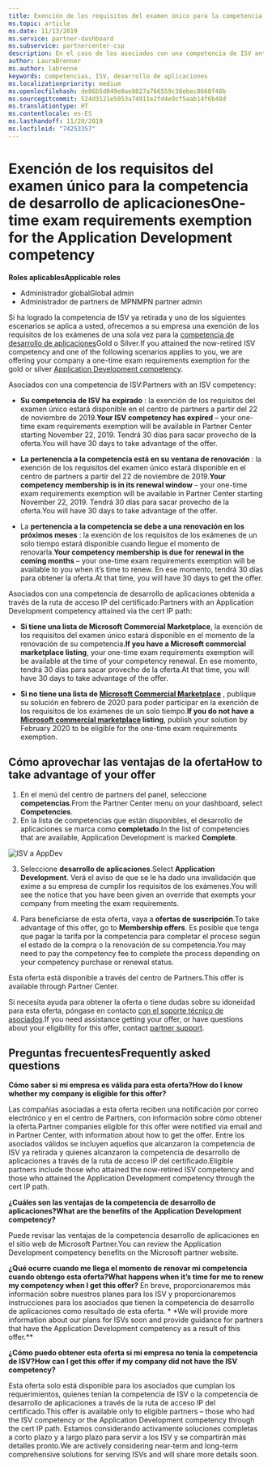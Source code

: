 ```yaml
---
title: Exención de los requisitos del examen único para la competencia de desarrollo de aplicaciones | Centro de Partners
ms.topic: article
ms.date: 11/13/2019
ms.service: partner-dashboard
ms.subservice: partnercenter-csp
description: En el caso de los asociados con una competencia de ISV anterior, obtenga información sobre cómo obtener una exención de requisitos de examen único para la competencia de desarrollo de aplicaciones.
author: LauraBrenner
ms.author: labrenne
keywords: competencias, ISV, desarrollo de aplicaciones
ms.localizationpriority: medium
ms.openlocfilehash: de86b5d849e0ae8027a766559c38ebec8668f48b
ms.sourcegitcommit: 524d3121e5053a74911e2fd4e9cf5aab14f6b48d
ms.translationtype: HT
ms.contentlocale: es-ES
ms.lasthandoff: 11/20/2019
ms.locfileid: "74253357"
---
```

# <a name="one-time-exam-requirements-exemption-for-the-application-development-competency"></a><span data-ttu-id="72893-104">Exención de los requisitos del examen único para la competencia de desarrollo de aplicaciones</span><span class="sxs-lookup"><span data-stu-id="72893-104">One-time exam requirements exemption for the Application Development competency</span></span>

<span data-ttu-id="72893-105">**Roles aplicables**</span><span class="sxs-lookup"><span data-stu-id="72893-105">**Applicable roles**</span></span>

- <span data-ttu-id="72893-106">Administrador global</span><span class="sxs-lookup"><span data-stu-id="72893-106">Global admin</span></span>
- <span data-ttu-id="72893-107">Administrador de partners de MPN</span><span class="sxs-lookup"><span data-stu-id="72893-107">MPN partner admin</span></span>

<span data-ttu-id="72893-108">Si ha logrado la competencia de ISV ya retirada y uno de los siguientes escenarios se aplica a usted, ofrecemos a su empresa una exención de los requisitos de los exámenes de una sola vez para la [competencia de desarrollo de aplicaciones](https://partner.microsoft.com/membership/application-development-competency)Gold o Silver.</span><span class="sxs-lookup"><span data-stu-id="72893-108">If you attained the now-retired ISV competency and one of the following scenarios applies to you, we are offering your company a one-time exam requirements exemption for the gold or silver [Application Development competency](https://partner.microsoft.com/membership/application-development-competency).</span></span> 

<span data-ttu-id="72893-109">Asociados con una competencia de ISV:</span><span class="sxs-lookup"><span data-stu-id="72893-109">Partners with an ISV competency:</span></span>

- <span data-ttu-id="72893-110">**Su competencia de ISV ha expirado** : la exención de los requisitos del examen único estará disponible en el centro de partners a partir del 22 de noviembre de 2019.</span><span class="sxs-lookup"><span data-stu-id="72893-110">**Your ISV competency has expired** – your one-time exam requirements exemption will be available in Partner Center starting November 22, 2019.</span></span> <span data-ttu-id="72893-111">Tendrá 30 días para sacar provecho de la oferta.</span><span class="sxs-lookup"><span data-stu-id="72893-111">You will have 30 days to take advantage of the offer.</span></span> 

- <span data-ttu-id="72893-112">**La pertenencia a la competencia está en su ventana de renovación** : la exención de los requisitos del examen único estará disponible en el centro de partners a partir del 22 de noviembre de 2019.</span><span class="sxs-lookup"><span data-stu-id="72893-112">**Your competency membership is in its renewal window** – your one-time exam requirements exemption will be available in Partner Center starting November 22, 2019.</span></span> <span data-ttu-id="72893-113">Tendrá 30 días para sacar provecho de la oferta.</span><span class="sxs-lookup"><span data-stu-id="72893-113">You will have 30 days to take advantage of the offer.</span></span> 

- <span data-ttu-id="72893-114">La **pertenencia a la competencia se debe a una renovación en los próximos meses** : la exención de los requisitos de los exámenes de un solo tiempo estará disponible cuando llegue el momento de renovarla.</span><span class="sxs-lookup"><span data-stu-id="72893-114">**Your competency membership is due for renewal in the coming months** – your one-time exam requirements exemption will be available to you when it’s time to renew.</span></span> <span data-ttu-id="72893-115">En ese momento, tendrá 30 días para obtener la oferta.</span><span class="sxs-lookup"><span data-stu-id="72893-115">At that time, you will have 30 days to get the offer.</span></span>

<span data-ttu-id="72893-116">Asociados con una competencia de desarrollo de aplicaciones obtenida a través de la ruta de acceso IP del certificado:</span><span class="sxs-lookup"><span data-stu-id="72893-116">Partners with an Application Development competency attained via the cert IP path:</span></span>

- <span data-ttu-id="72893-117">**Si tiene una lista de Microsoft Commercial Marketplace**, la exención de los requisitos del examen único estará disponible en el momento de la renovación de su competencia.</span><span class="sxs-lookup"><span data-stu-id="72893-117">**If you have a Microsoft commercial marketplace listing**, your one-time exam requirements exemption will be available at the time of your competency renewal.</span></span> <span data-ttu-id="72893-118">En ese momento, tendrá 30 días para sacar provecho de la oferta.</span><span class="sxs-lookup"><span data-stu-id="72893-118">At that time, you will have 30 days to take advantage of the offer.</span></span>

- <span data-ttu-id="72893-119">**Si no tiene una lista de [Microsoft Commercial Marketplace](https://azure.microsoft.com/overview/commercial-marketplace/)** , publique su solución en febrero de 2020 para poder participar en la exención de los requisitos de los exámenes de un solo tiempo.</span><span class="sxs-lookup"><span data-stu-id="72893-119">**If you do not have a [Microsoft commercial marketplace](https://azure.microsoft.com/overview/commercial-marketplace/) listing**, publish your solution by February 2020 to be eligible for the one-time exam requirements exemption.</span></span>

## <a name="how-to-take-advantage-of-your-offer"></a><span data-ttu-id="72893-120">Cómo aprovechar las ventajas de la oferta</span><span class="sxs-lookup"><span data-stu-id="72893-120">How to take advantage of your offer</span></span>

1. <span data-ttu-id="72893-121">En el menú del centro de partners del panel, seleccione **competencias**.</span><span class="sxs-lookup"><span data-stu-id="72893-121">From the Partner Center menu on your dashboard, select **Competencies**.</span></span>
2. <span data-ttu-id="72893-122">En la lista de competencias que están disponibles, el desarrollo de aplicaciones se marca como **completado**.</span><span class="sxs-lookup"><span data-stu-id="72893-122">In the list of competencies that are available, Application Development is marked **Complete**.</span></span>

![ISV a AppDev](images/appdev.png)

3. <span data-ttu-id="72893-124">Seleccione **desarrollo de aplicaciones**.</span><span class="sxs-lookup"><span data-stu-id="72893-124">Select **Application Development**.</span></span> <span data-ttu-id="72893-125">Verá el aviso de que se le ha dado una invalidación que exime a su empresa de cumplir los requisitos de los exámenes.</span><span class="sxs-lookup"><span data-stu-id="72893-125">You will see the notice that you have been given an override that exempts your company from meeting the exam requirements.</span></span> 

4. <span data-ttu-id="72893-126">Para beneficiarse de esta oferta, vaya a **ofertas de suscripción**.</span><span class="sxs-lookup"><span data-stu-id="72893-126">To take advantage of this offer, go to **Membership offers**.</span></span> <span data-ttu-id="72893-127">Es posible que tenga que pagar la tarifa por la competencia para completar el proceso según el estado de la compra o la renovación de su competencia.</span><span class="sxs-lookup"><span data-stu-id="72893-127">You may need to pay the competency fee to complete the process depending on your competency purchase or renewal status.</span></span> 

<span data-ttu-id="72893-128">Esta oferta está disponible a través del centro de Partners.</span><span class="sxs-lookup"><span data-stu-id="72893-128">This offer is available through Partner Center.</span></span>

<span data-ttu-id="72893-129">Si necesita ayuda para obtener la oferta o tiene dudas sobre su idoneidad para esta oferta, póngase en contacto [con el soporte técnico de asociados](https://partner.microsoft.com/Support).</span><span class="sxs-lookup"><span data-stu-id="72893-129">If you need assistance getting your offer, or have questions about your eligibility for this offer, contact [partner support](https://partner.microsoft.com/Support).</span></span> 

## <a name="frequently-asked-questions"></a><span data-ttu-id="72893-130">Preguntas frecuentes</span><span class="sxs-lookup"><span data-stu-id="72893-130">Frequently asked questions</span></span>

<span data-ttu-id="72893-131">**Cómo saber si mi empresa es válida para esta oferta?**</span><span class="sxs-lookup"><span data-stu-id="72893-131">**How do I know whether my company is eligible for this offer?**</span></span>

<span data-ttu-id="72893-132">Las compañías asociadas a esta oferta reciben una notificación por correo electrónico y en el centro de Partners, con información sobre cómo obtener la oferta.</span><span class="sxs-lookup"><span data-stu-id="72893-132">Partner companies eligible for this offer were notified via email and in Partner Center, with information about how to get the offer.</span></span> <span data-ttu-id="72893-133">Entre los asociados válidos se incluyen aquellos que alcanzaron la competencia de ISV ya retirada y quienes alcanzaron la competencia de desarrollo de aplicaciones a través de la ruta de acceso IP del certificado.</span><span class="sxs-lookup"><span data-stu-id="72893-133">Eligible partners include those who attained the now-retired ISV competency and those who attained the Application Development competency through the cert IP path.</span></span> 

<span data-ttu-id="72893-134">**¿Cuáles son las ventajas de la competencia de desarrollo de aplicaciones?**</span><span class="sxs-lookup"><span data-stu-id="72893-134">**What are the benefits of the Application Development competency?**</span></span>

<span data-ttu-id="72893-135">Puede revisar las ventajas de la competencia desarrollo de aplicaciones en el sitio web de Microsoft Partner.</span><span class="sxs-lookup"><span data-stu-id="72893-135">You can review the Application Development competency benefits on the Microsoft partner website.</span></span> 

<span data-ttu-id="72893-136">**¿Qué ocurre cuando me llega el momento de renovar mi competencia cuando obtengo esta oferta?**</span><span class="sxs-lookup"><span data-stu-id="72893-136">**What happens when it’s time for me to renew my competency when I get this offer?**</span></span> <span data-ttu-id="72893-137">En breve, proporcionaremos más información sobre nuestros planes para los ISV y proporcionaremos instrucciones para los asociados que tienen la competencia de desarrollo de aplicaciones como resultado de esta oferta. \* \*</span><span class="sxs-lookup"><span data-stu-id="72893-137">We will provide more information about our plans for ISVs soon and provide guidance for partners that have the Application Development competency as a result of this offer.\*\*</span></span>  

<span data-ttu-id="72893-138">**¿Cómo puedo obtener esta oferta si mi empresa no tenía la competencia de ISV?**</span><span class="sxs-lookup"><span data-stu-id="72893-138">**How can I get this offer if my company did not have the ISV competency?**</span></span>

<span data-ttu-id="72893-139">Esta oferta solo está disponible para los asociados que cumplan los requerimientos, quienes tenían la competencia de ISV o la competencia de desarrollo de aplicaciones a través de la ruta de acceso IP del certificado.</span><span class="sxs-lookup"><span data-stu-id="72893-139">This offer is available only to eligible partners – those who had the ISV competency or the Application Development competency through the cert IP path.</span></span> <span data-ttu-id="72893-140">Estamos considerando activamente soluciones completas a corto plazo y a largo plazo para servir a los ISV y se compartirán más detalles pronto.</span><span class="sxs-lookup"><span data-stu-id="72893-140">We are actively considering near-term and long-term comprehensive solutions for serving ISVs and will share more details soon.</span></span> 


